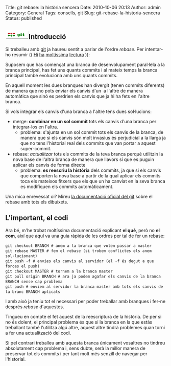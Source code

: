 Title: git rebase: la història sencera
Date: 2010-10-06 20:13
Author: admin
Category: General
Tags: consells, git
Slug: git-rebase-la-historia-sencera
Status: published

## [<img src="./wp-content/uploads/2009/03/git-logo.png" title="git-logo" class="alignright size-full wp-image-540" width="73" height="28" />](http://gil.badall.net/wp-content/uploads/2009/03/git-logo.png)Introducció

Si treballeu amb [git](http://en.wikipedia.org/wiki/Git_%28software%29 "Article de la wikipedia anglesa sobre el sistema de control de versins distribuït Git") ja haureu sentit a parlar de l'ordre *rebase*. Per intentar-ho resumir (( [Hi](http://book.git-scm.com/4_rebasing.html) [ha](http://darwinweb.net/articles/the-case-for-git-rebase) [moltíssima](http://www.eecs.harvard.edu/~cduan/technical/git/git-5.shtml) [lectura](http://www.kernel.org/pub/software/scm/git/docs/git-rebase.html) )):

Suposem que has començat una branca de desenvolupament paral·lela a la branca principal, has fet uns quants commits i al mateix temps la branca principal també evoluciona amb uns quants commits.

En aquell moment les dues branques han divergit (tenen commits diferents) de manera que no pots enviar els canvis d'un  a l'altre de manera automàtica que sinó es perdrien els canvis que ja hi ha fets en l'altre branca.

Si vols integrar els canvis d'una branca a l'altre tens dues sol·lucions:

- merge: **combinar en un sol commit** tots els canvis d'una branca per integrar-los en l'altra.
  - problema: s'ajunta en un sol commit tots els canvis de la branca, de manera que si els canvis són molt invasius és perjudicial a la llarga ja que no tens l'historial real dels commits que van portar a aquest super-commit.
- rebase: *actualitzar* tots els commits de la teva branca perquè utilitzin la nova base de l'altra branca de manera que llavors sí que es puguin aplicar els canvis de forma directe
  - problema: **es reescriu la història** dels commits, ja que si els canvis que comporten la nova base a partir de la qual aplicar els commits toca els mateixos fitxers que els que un ha canviat en la seva branca es modifiquen els commits automàticament.

Una mica enrevessat oi? Mireu [la documentació oficial del git](http://www.kernel.org/pub/software/scm/git/docs/git-rebase.html "Pàgina de la documentació del Git sobre el rebase") sobre el rebase amb tots els dibuixets.

## L'important, el codi

Ara bé, m'he trobat moltíssima documentació explicant **el què**, però no **el com**, així que aquí va una guia ràpida de les ordres per tal de fer un rebase:

    git checkout BRANCH # anem a la branca que volem passar a master
    git rebase MASTER # fem el rebase (si trobem conflictes els anem sol·lucionant)
    git push -f # envies els canvis al servidor (el -f és degut a que forces el push)
    git checkout MASTER # tornem a la branca master
    git pull origin BRANCH # ara ja podem agafar els canvis de la branca BRANCH sense cap problema
    git push # enviem al servidor la branca master amb tots els canvis de la branc BRANCH aplicats

I amb això ja teniu tot el necessari per poder treballar amb branques i fer-ne després *rebase* d'aquestes.

Tingueu en compte el fet aquest de la reescriptura de la història. De per si no és dolent, el principal problema és que si la branca en la que estàs treballant també l'utilitza algú altre, aquest altre tindrà problemes quan torni a fer una actualització del codi.

Si pel contrari treballeu amb aquesta branca únicament vosaltres no tindreu absolutament cap problema i, sens dubte, serà la millor manera de preservar tot els commits i per tant molt més senzill de navegar per l'historial.
